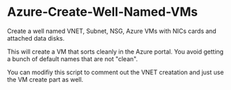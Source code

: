 # Azure-Create-Well-Named-VMs
Create a well named VNET, Subnet, NSG, Azure VMs with NICs cards and attached data disks.

This will create a VM that sorts cleanly in the Azure portal.  You avoid getting a bunch of default names that are not "clean".

You can modifiy this script to comment out the VNET creatation and just use the VM create part as well.
